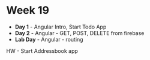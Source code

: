 # Week 19

* **Day 1** - Angular Intro, Start Todo App
* **Day 2** - Angular - GET, POST, DELETE from firebase
* **Lab Day** - Angular - routing

HW - Start Addressbook app